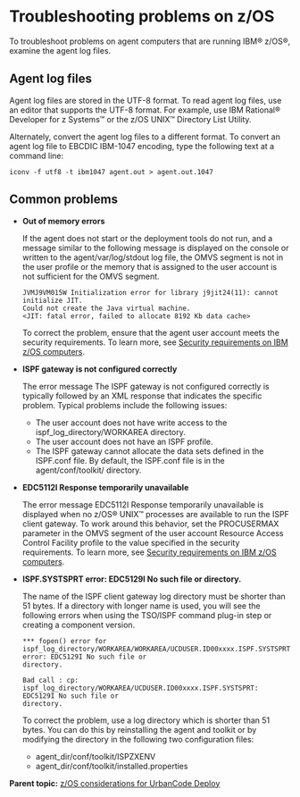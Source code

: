 # Troubleshooting problems on z/OS

To troubleshoot problems on agent computers that are running IBM® z/OS®, examine the agent log files.

## Agent log files

Agent log files are stored in the UTF-8 format. To read agent log files, use an editor that supports the UTF-8 format. For example, use IBM Rational® Developer for z Systems™ or the z/OS UNIX™ Directory List Utility.

Alternately, convert the agent log files to a different format. To convert an agent log file to EBCDIC IBM-1047 encoding, type the following text at a command line:

```
iconv -f utf8 -t ibm1047 agent.out > agent.out.1047
```

## Common problems

-   **Out of memory errors**

    If the agent does not start or the deployment tools do not run, and a message similar to the following message is displayed on the console or written to the agent/var/log/stdout log file, the OMVS segment is not in the user profile or the memory that is assigned to the user account is not sufficient for the OMVS segment.

    ```
    JVMJ9VM015W Initialization error for library j9jit24(11): cannot initialize JIT.
    Could not create the Java virtual machine.
    <JIT: fatal error, failed to allocate 8192 Kb data cache>
    ```

    To correct the problem, ensure that the agent user account meets the security requirements. To learn more, see [Security requirements on IBM z/OS computers](../../com.udeploy.admin.doc/topics/security_zos.md).

-   **ISPF gateway is not configured correctly**

    The error message The ISPF gateway is not configured correctly is typically followed by an XML response that indicates the specific problem. Typical problems include the following issues:

    -   The user account does not have write access to the ispf\_log\_directory/WORKAREA directory.
    -   The user account does not have an ISPF profile.
    -   The ISPF gateway cannot allocate the data sets defined in the ISPF.conf file. By default, the ISPF.conf file is in the agent/conf/toolkit/ directory.
-   **EDC5112I Response temporarily unavailable**

    The error message EDC5112I Response temporarily unavailable is displayed when no z/OS® UNIX™ processes are available to run the ISPF client gateway. To work around this behavior, set the PROCUSERMAX parameter in the OMVS segment of the user account Resource Access Control Facility profile to the value specified in the security requirements. To learn more, see [Security requirements on IBM z/OS computers](../../com.udeploy.admin.doc/topics/security_zos.md).

-   **ISPF.SYSTSPRT error: EDC5129I No such file or directory.**

    The name of the ISPF client gateway log directory must be shorter than 51 bytes. If a directory with longer name is used, you will see the following errors when using the TSO/ISPF command plug-in step or creating a component version.

    ```
    *** fopen() error for
    ispf_log_directory/WORKAREA/WORKAREA/UCDUSER.ID00xxxx.ISPF.SYSTSPRT error: EDC5129I No such file or
    directory.
    ```

    ```
    Bad call : cp: ispf_log_directory/WORKAREA/UCDUSER.ID00xxxx.ISPF.SYSTSPRT: EDC5129I No such file or
    directory.
    ```

    To correct the problem, use a log directory which is shorter than 51 bytes. You can do this by reinstalling the agent and toolkit or by modifying the directory in the following two configuration files:

    -   agent\_dir/conf/toolkit/ISPZXENV
    -   agent\_dir/conf/toolkit/installed.properties

**Parent topic:** [z/OS considerations for UrbanCode Deploy](../topics/zos_ch.md)

